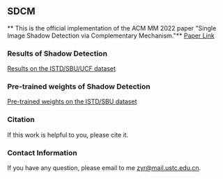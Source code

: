 ## SDCM

** This is the official implementation of the ACM MM 2022 paper "Single Image Shadow Detection via Complementary Mechanism."**
[Paper Link]()

### Results of Shadow Detection
[Results on the ISTD/SBU/UCF dataset](https://drive.google.com/drive/folders/1KXfqMA--wREfslMrfg-g29Xmmtfc1obG?usp=sharing)
### Pre-trained weights of Shadow Detection
[Pre-trained weights on the ISTD/SBU dataset](https://drive.google.com/drive/folders/1S-_WHSScacjM_ZfB6lX6e0VcPjpqXsaW?usp=sharing)


### Citation
If this work is helpful to you, please cite it.
### Contact Information
If you have any question, please email to me [zyr@mail.ustc.edu.cn](zyr@mail.ustc.edu.cn).
